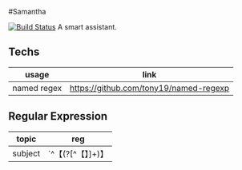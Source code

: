 #Samantha

[![Build Status](https://travis-ci.com/jonashao/Samantha.svg?token=w8o6xkMwHcpfRFpW3KZW&branch=master)](https://travis-ci.com/jonashao/Samantha)
A smart assistant.

## Techs
|usage | link|
|---|---|
|named regex|https://github.com/tony19/named-regexp|


## Regular Expression
|topic|reg|
|---|---|
|subject|`^【(?<subject>[^【】]+)】|^\[(?<subject>[^\[\]]+)\]|【(?<subject>[^【】]+)】$|\[(?<subject>[^\[\]]+)\]$`|

